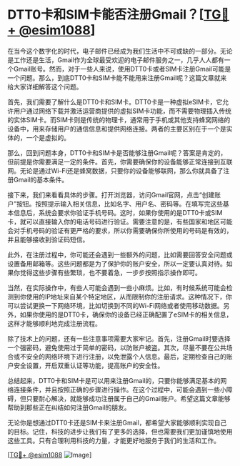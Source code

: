# DTT0卡和SIM卡能否注册Gmail？[[TG💪+ @esim1088](https://t.me/s/esim1088)]

在当今这个数字化的时代，电子邮件已经成为我们生活中不可或缺的一部分。无论是工作还是生活，Gmail作为全球最受欢迎的电子邮件服务之一，几乎人人都有一个Gmail账号。然而，对于一些人来说，使用DTT0卡或者SIM卡注册Gmail可能是一个问题。那么，到底DTT0卡和SIM卡能不能用来注册Gmail呢？这篇文章就来给大家详细解答这个问题。

首先，我们需要了解什么是DTT0卡和SIM卡。DTT0卡是一种虚拟eSIM卡，它允许用户通过网络下载并激活运营商提供的虚拟SIM卡功能，而不需要物理插入传统的实体SIM卡。而SIM卡则是传统的物理卡，通常用于手机或其他支持蜂窝网络的设备中，用来存储用户的通信信息和提供网络连接。两者的主要区别在于一个是实体的，一个是虚拟的。

那么，回到问题本身，DTT0卡和SIM卡是否能够注册Gmail呢？答案是肯定的，但前提是你需要满足一定的条件。首先，你需要确保你的设备能够正常连接到互联网。无论是通过Wi-Fi还是蜂窝数据，只要你的设备能够联网，那么你就具备了注册Gmail的基本条件。

接下来，我们来看看具体的步骤。打开浏览器，访问Gmail官网，点击“创建账户”按钮。按照提示输入相关信息，比如名字、用户名、密码等。在填写完这些基本信息后，系统会要求你验证手机号码。这时，如果你使用的是DTT0卡或SIM卡，就可以直接输入你的电话号码进行验证。需要注意的是，有些国家和地区可能会对手机号码的验证有更严格的要求，所以你需要确保你所使用的号码是有效的，并且能够接收到验证码短信。

此外，在注册过程中，你可能还会遇到一些额外的问题，比如需要回答安全问题或设置备用邮箱等。这些问题都是为了保护你的账户安全，所以一定要认真对待。如果你觉得这些步骤有些繁琐，也不要着急，一步步按照指示操作即可。

当然，在实际操作中，有些人可能会遇到一些小麻烦。比如，有时候系统可能会检测到你使用的IP地址来自某个特定地区，从而限制你的注册请求。这种情况下，你可以尝试更换一下网络环境，比如切换到不同的Wi-Fi网络或者使用移动数据。另外，如果你使用的是DTT0卡，确保你的设备已经正确配置了eSIM卡的相关信息，这样才能够顺利地完成注册流程。

除了技术上的问题，还有一些注意事项需要大家牢记。首先，注册Gmail时要选择一个强密码，避免使用过于简单的密码，以防账户被盗。其次，尽量不要在公共场合或不安全的网络环境下进行注册，以免泄露个人信息。最后，定期检查自己的账户安全设置，开启双重认证等功能，提高账户的安全性。

总结起来，DTT0卡和SIM卡是可以用来注册Gmail的，只要你能够满足基本的网络连接条件，并且按照正确的步骤进行操作。在这个过程中，可能会遇到一些小障碍，但只要耐心解决，就能够成功注册属于自己的Gmail账户。希望这篇文章能够帮助到那些正在纠结如何注册Gmail的朋友。

无论你是想通过DTT0卡还是SIM卡来注册Gmail，都希望大家能够顺利实现自己的目标。记住，科技的进步让我们有了更多的选择，但也需要我们更加谨慎地使用这些工具。只有合理利用科技的力量，才能更好地服务于我们的生活和工作。

[[TG💪+ @esim1088](https://t.me/s/esim1088) ![Image](https://i.postimg.cc/4NQfJmqS/Snipaste-2025-05-13-00-14-12.png)]